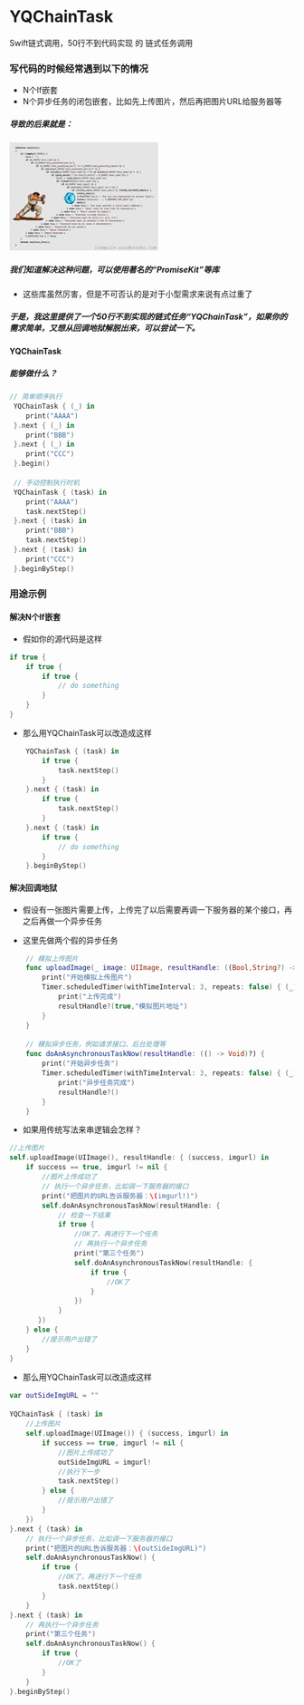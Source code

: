 # YQChainTask
Swift链式调用，50行不到代码实现 的 链式任务调用

### 写代码的时候经常遇到以下的情况
- N个If嵌套
- N个异步任务的闭包嵌套，比如先上传图片，然后再把图片URL给服务器等 

##### 导致的后果就是：
![image](https://github.com/976431yang/YQChainTask/blob/master/BadCode.png) 

##### 我们知道解决这种问题，可以使用著名的“PromiseKit”等库
- 这些库虽然厉害，但是不可否认的是对于小型需求来说有点过重了

##### 于是，我这里提供了一个50行不到实现的链式任务“YQChainTask”，如果你的需求简单，又想从回调地狱解脱出来，可以尝试一下。

#### YQChainTask
##### 能够做什么？
```Swift
// 简单顺序执行
 YQChainTask { (_) in
    print("AAAA")
 }.next { (_) in
    print("BBB")
 }.next { (_) in
    print("CCC")
 }.begin()

 // 手动控制执行时机
 YQChainTask { (task) in
    print("AAAA")
    task.nextStep()
 }.next { (task) in
    print("BBB")
    task.nextStep()
 }.next { (task) in
    print("CCC")
 }.beginByStep()
```

### 用途示例

#### 解决N个If嵌套
- 假如你的源代码是这样

```Swift
if true {
    if true {
        if true {
            // do something
        }
    }
}
```

- 那么用YQChainTask可以改造成这样

```Swift
    YQChainTask { (task) in
        if true {
            task.nextStep()
        }
    }.next { (task) in
        if true {
            task.nextStep()
        }
    }.next { (task) in
        if true {
            // do something
        }
    }.beginByStep()
```

#### 解决回调地狱
- 假设有一张图片需要上传，上传完了以后需要再调一下服务器的某个接口，再之后再做一个异步任务

- 这里先做两个假的异步任务

```Swift 
    // 模拟上传图片
    func uploadImage(_ image: UIImage, resultHandle: ((Bool,String?) -> Void)?) {
        print("开始模拟上传图片")
        Timer.scheduledTimer(withTimeInterval: 3, repeats: false) { (_) in
            print("上传完成")
            resultHandle?(true,"模拟图片地址")
        }
    }
    
    // 模拟异步任务，例如请求接口、后台处理等
    func doAnAsynchronousTaskNow(resultHandle: (() -> Void)?) {
        print("开始异步任务")
        Timer.scheduledTimer(withTimeInterval: 3, repeats: false) { (_) in
            print("异步任务完成")
            resultHandle?()
        }
    }
```

- 如果用传统写法来串逻辑会怎样？

```Swift
//上传图片
self.uploadImage(UIImage(), resultHandle: { (success, imgurl) in
    if success == true, imgurl != nil {
        //图片上传成功了
        // 执行一个异步任务，比如调一下服务器的接口
        print("把图片的URL告诉服务器：\(imgurl!)")
        self.doAnAsynchronousTaskNow(resultHandle: {
            // 检查一下结果
            if true {
                //OK了，再进行下一个任务
                // 再执行一个异步任务
                print("第三个任务")
                self.doAnAsynchronousTaskNow(resultHandle: {
                    if true {
                        //OK了
                    }
                })
            }
       })
    } else {
        //提示用户出错了
    }
}
```

- 那么用YQChainTask可以改造成这样

```Swift
var outSideImgURL = ""
   
YQChainTask { (task) in
    //上传图片
    self.uploadImage(UIImage()) { (success, imgurl) in
        if success == true, imgurl != nil {
            //图片上传成功了
            outSideImgURL = imgurl!
            //执行下一步
            task.nextStep()
        } else {
            //提示用户出错了
        }
    })
}.next { (task) in
    // 执行一个异步任务，比如调一下服务器的接口
    print("把图片的URL告诉服务器：\(outSideImgURL)")
    self.doAnAsynchronousTaskNow() {
        if true {
            //OK了，再进行下一个任务
            task.nextStep()
        }
    }
}.next { (task) in
    // 再执行一个异步任务
    print("第三个任务")
    self.doAnAsynchronousTaskNow() {
        if true {
            //OK了
        }
    }
}.beginByStep()
```

